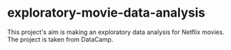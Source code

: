 # exploratory-movie-data-analysis
This project's aim is making an exploratory data analysis for Netflix movies. The project is taken from DataCamp.
